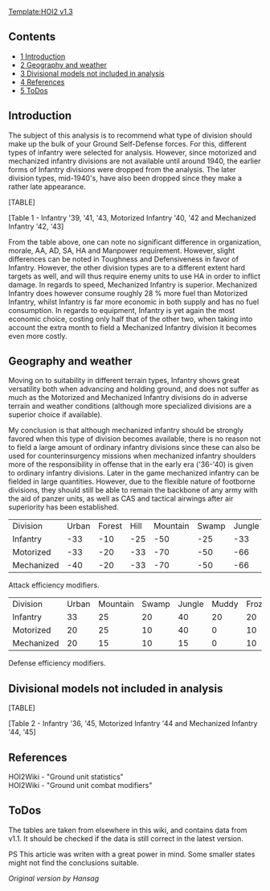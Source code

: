 [Template:HOI2
v1.3](/wiki/index.php?title=Template:HOI2_v1.3&action=edit&redlink=1 "Template:HOI2 v1.3 (page does not exist)")

## Contents

-   [ 1 Introduction ](#Introduction)
-   [ 2 Geography and weather ](#Geography_and_weather)
-   [ 3 Divisional models not included in analysis
    ](#Divisional_models_not_included_in_analysis)
-   [ 4 References ](#References)
-   [ 5 ToDos ](#ToDos)

##  Introduction 

The subject of this analysis is to recommend what type of division
should make up the bulk of your Ground Self-Defense forces. For this,
different types of infantry were selected for analysis. However, since
motorized and mechanized infantry divisions are not available until
around 1940, the earlier forms of Infantry divisions were dropped from
the analysis. The later division types, mid-1940's, have also been
dropped since they make a rather late appearance.

[TABLE]

\[Table 1 - Infantry '39, '41, '43, Motorized Infantry '40, '42 and
Mechanized Infantry '42, '43\]

  
From the table above, one can note no significant difference in
organization, morale, AA, AD, SA, HA and Manpower requirement. However,
slight differences can be noted in Toughness and Defensiveness in favor
of Infantry. However, the other division types are to a different extent
hard targets as well, and will thus require enemy units to use HA in
order to inflict damage. In regards to speed, Mechanized Infantry is
superior. Mechanized Infantry does however consume roughly 28 % more
fuel than Motorized Infantry, whilst Infantry is far more economic in
both supply and has no fuel consumption. In regards to equipment,
Infantry is yet again the most economic choice, costing only half that
of the other two, when taking into account the extra month to field a
Mechanized Infantry division it becomes even more costly.

##  Geography and weather 

Moving on to suitability in different terrain types, Infantry shows
great versatility both when advancing and holding ground, and does not
suffer as much as the Motorized and Mechanized Infantry divisions do in
adverse terrain and weather conditions (although more specialized
divisions are a superior choice if available).

My conclusion is that although mechanized infantry should be strongly
favored when this type of division becomes available, there is no reason
not to field a large amount of ordinary infantry divisions since these
can also be used for counterinsurgency missions when mechanized infantry
shoulders more of the responsibility in offense that in the early era
('36-'40) is given to ordinary infantry divisions. Later in the game
mechanized infantry can be fielded in large quantities. However, due to
the flexible nature of footborne divisions, they should still be able to
remain the backbone of any army with the aid of panzer units, as well as
CAS and tactical airwings after air superiority has been established.

  

|            |       |        |      |          |       |        |       |      |       |       |
|------------|-------|--------|------|----------|-------|--------|-------|------|-------|-------|
| Division   | Urban | Forest | Hill | Mountain | Swamp | Jungle | Muddy | Fort | River | Shore |
| Infantry   | -33   | -10    | -25  | -50      | -25   | -33    | -33   | -10  | -50   | -50   |
| Motorized  | -33   | -20    | -33  | -70      | -50   | -66    | -70   | -20  | -66   | -66   |
| Mechanized | -40   | -20    | -33  | -70      | -50   | -66    | -50   | -20  | -66   | -66   |

Attack efficiency modifiers.

  

|            |       |          |       |        |       |        |      |
|------------|-------|----------|-------|--------|-------|--------|------|
| Division   | Urban | Mountain | Swamp | Jungle | Muddy | Frozen | Snow |
| Infantry   | 33    | 25       | 20    | 40     | 20    | 20     | 0    |
| Motorized  | 20    | 25       | 10    | 40     | 0     | 10     | -10  |
| Mechanized | 20    | 15       | 10    | 15     | 0     | 10     | -10  |

Defense efficiency modifiers.

##  Divisional models not included in analysis 

[TABLE]

\[Table 2 - Infantry '36, '45, Motorized Infantry '44 and Mechanized
Infantry '44, '45\]

##  References 

HOI2Wiki - "Ground unit statistics"  
HOI2Wiki - "Ground unit combat modifiers"

##  ToDos 

The tables are taken from elsewhere in this wiki, and contains data from
v1.1. It should be checked if the data is still correct in the latest
version.

PS This article was writen with a great power in mind. Some smaller
states might not find the conclusions suitable.

*Original version by Hansag*
